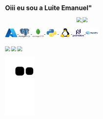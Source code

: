 ## Oiii eu sou a Luite Emanuel" 
<div align="center">
  <a href="https://github.com/luiteemanuel">
  <img height="180em" src="https://github-readme-stats.vercel.app/api?username=luiteemanuel&show_icons=true&theme=nightowl&include_all_commits=true&count_private=true"/>
  <img height="180em" src="https://github-readme-stats.vercel.app/api/top-langs/?username=luiteemanuel&layout=compact&langs_count=7&theme=nightowl"/>
</div>
<div style="display: inline_block"><br>
  <img align="center" alt="luite-azure" height="30" width="40" src="https://github.com/devicons/devicon/blob/master/icons/azure/azure-original.svg">
  <img align="center" alt="luite-sql" height="30" width="40" src="https://github.com/devicons/devicon/blob/master/icons/postgresql/postgresql-original-wordmark.svg">
   <img align="center" alt="luite-sql" height="30" width="40" src="https://github.com/devicons/devicon/blob/master/icons/mongodb/mongodb-original-wordmark.svg">
   <img align="center" alt="luite-Python" height="30" width="40" src="https://raw.githubusercontent.com/devicons/devicon/master/icons/python/python-original.svg">
   <img align="center" alt="luite-linux" height="30" width="40" src="https://github.com/devicons/devicon/blob/master/icons/linux/linux-original.svg">
    <img align="center" alt="luite-pandas" height="30" width="40" src="https://github.com/devicons/devicon/blob/master/icons/pandas/pandas-original-wordmark.svg">
    <img align="center" alt="luite-numpy" height="30" width="40" src="https://github.com/devicons/devicon/blob/master/icons/numpy/numpy-original-wordmark.svg">
</div>

  ##

<div> 
  <a href="https://instagram.com/luiteemanuel" target="_blank"><img src="https://img.shields.io/badge/-Instagram-%23E4405F?style=for-the-badge&logo=instagram&logoColor=white" target="_blank"></a>
  <a href = "mailto:luite8555@gmail.com"><img src="https://img.shields.io/badge/-Gmail-%23333?style=for-the-badge&logo=gmail&logoColor=white" target="_blank"></a>
  <a href="https://www.linkedin.com/in/luite-emanuel/" target="_blank"><img src="https://img.shields.io/badge/-LinkedIn-%230077B5?style=for-the-badge&logo=linkedin&logoColor=white" target="_blank"></a> 

  ![Snake animation](https://github.com/rafaballerini/rafaballerini/blob/output/github-contribution-grid-snake.svg)

</div>
